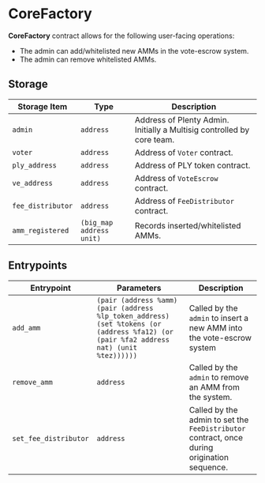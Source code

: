 # CoreFactory

**CoreFactory** contract allows for the following user-facing operations:

- The admin can add/whitelisted new AMMs in the vote-escrow system.
- The admin can remove whitelisted AMMs.

## Storage

| Storage Item      | Type                     | Description                                                            |
| ----------------- | ------------------------ | ---------------------------------------------------------------------- |
| `admin`           | `address`                | Address of Plenty Admin. Initially a Multisig controlled by core team. |
| `voter`           | `address`                | Address of `Voter` contract.                                           |
| `ply_address`     | `address`                | Address of PLY token contract.                                         |
| `ve_address`      | `address`                | Address of `VoteEscrow` contract.                                      |
| `fee_distributor` | `address`                | Address of `FeeDistributor` contract.                                  |
| `amm_registered`  | `(big_map address unit)` | Records inserted/whitelisted AMMs.                                     |

## Entrypoints

| Entrypoint            | Parameters                                                                                                                             | Description                                                                                 |
| --------------------- | -------------------------------------------------------------------------------------------------------------------------------------- | ------------------------------------------------------------------------------------------- |
| `add_amm`             | `(pair (address %amm) (pair (address %lp_token_address) (set %tokens (or (address %fa12) (or (pair %fa2 address nat) (unit %tez))))))` | Called by the `admin` to insert a new AMM into the vote-escrow system                       |
| `remove_amm`          | `address`                                                                                                                              | Called by the `admin` to remove an AMM from the system.                                     |
| `set_fee_distributor` | `address`                                                                                                                              | Called by the admin to set the `FeeDistributor` contract, once during origination sequence. |
